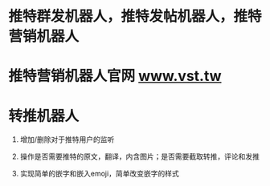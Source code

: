 # 推特群发机器人，推特发帖机器人，推特营销机器人
# 推特营销机器人官网 www.vst.tw


# 转推机器人

 
1. 增加/删除对于推特用户的监听

2. 操作是否需要推特的原文，翻译，内含图片；是否需要截取转推，评论和发推

3. 实现简单的嵌字和嵌入emoji，简单改变嵌字的样式

 
